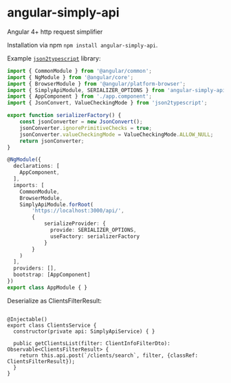# angular-simply-api
Angular 4+ http request simplifier

Installation via npm `npm install angular-simply-api`.

Example [`json2typescript`](https://www.npmjs.com/package/json2typescript) library:

```typescript
import { CommonModule } from '@angular/common';
import { NgModule } from '@angular/core';
import { BrowserModule } from '@angular/platform-browser';
import { SimplyApiModule, SERIALIZER_OPTIONS } from 'angular-simply-api';
import { AppComponent } from './app.component';
import { JsonConvert, ValueCheckingMode } from 'json2typescript';

export function serializerFactory() {
    const jsonConverter = new JsonConvert();
    jsonConverter.ignorePrimitiveChecks = true;
    jsonConverter.valueCheckingMode = ValueCheckingMode.ALLOW_NULL;
    return jsonConverter;
}

@NgModule({
  declarations: [
    AppComponent,
  ],
  imports: [
    CommonModule,
    BrowserModule,
    SimplyApiModule.forRoot(
        'https://localhost:3000/api/',
        {
            serializeProvider: {
              provide: SERIALIZER_OPTIONS,
              useFactory: serializerFactory
            }
        }
    )
  ],
  providers: [],
  bootstrap: [AppComponent]
})
export class AppModule { }

```

Deserialize as ClientsFilterResult:
```

@Injectable()
export class ClientsService {
  constructor(private api: SimplyApiService) { }

  public getClientsList(filter: ClientInfoFilterDto): Observable<ClientsFilterResult> {
    return this.api.post(`/clients/search`, filter, {classRef: ClientsFilterResult});
  }
}
```